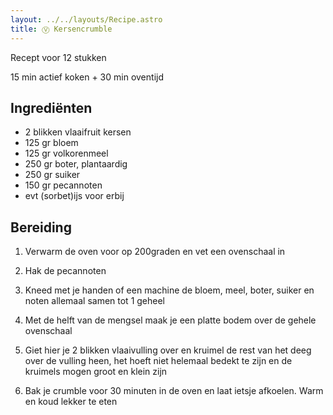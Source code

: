 ```yaml
---
layout: ../../layouts/Recipe.astro
title: Ⓥ Kersencrumble
---
```

 R﻿ecept voor 12 stukken

15 m﻿in actief koken + 30 min oventijd

## Ingrediënten

* 2﻿ blikken vlaaifruit kersen
* 125 gr bloem
* 1﻿25 gr volkorenmeel
* 2﻿50 gr boter, plantaardig
* 2﻿50 gr suiker
* 1﻿50 gr pecannoten
* e﻿vt (sorbet)ijs voor erbij

## Bereiding

1. V﻿erwarm de oven voor op 200graden en vet een ovenschaal in


2. H﻿ak de pecannoten
3. K﻿need met je handen of een machine de bloem, meel, boter, suiker en noten allemaal samen tot 1 geheel
4. M﻿et de helft van de mengsel maak je een platte bodem over de gehele ovenschaal
5. G﻿iet hier je 2 blikken vlaaivulling over en kruimel de rest van het deeg over de vulling heen, het hoeft niet helemaal bedekt te zijn en de kruimels mogen groot en klein zijn
6. B﻿ak je crumble voor 30 minuten in de oven en laat ietsje afkoelen. Warm en koud lekker te eten